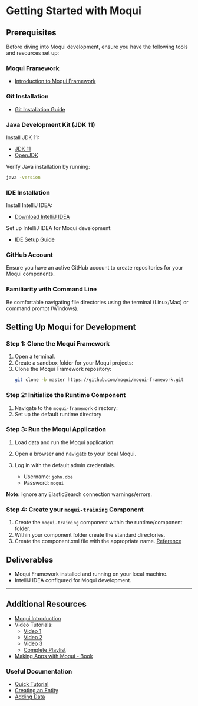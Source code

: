 # Getting Started with Moqui

## Prerequisites

Before diving into Moqui development, ensure you have the following tools and resources set up:

### Moqui Framework
- [Introduction to Moqui Framework](https://www.moqui.org/m/docs/framework/Introduction)

### Git Installation
- [Git Installation Guide](https://git-scm.com/book/en/v2/Getting-Started-Installing-Git)

### Java Development Kit (JDK 11)
Install JDK 11:
- [JDK 11](https://jdk.java.net/java-se-ri/11-MR3)
- [OpenJDK](https://adoptium.net/temurin/archive/?version=11)

Verify Java installation by running:
```bash
java -version
```

### IDE Installation
Install IntelliJ IDEA:
- [Download IntelliJ IDEA](https://www.jetbrains.com/idea/download/?section=mac)

Set up IntelliJ IDEA for Moqui development:
- [IDE Setup Guide](https://www.moqui.org/m/docs/framework/IDE+Setup/IntelliJ+IDEA+Setup)

### GitHub Account
Ensure you have an active GitHub account to create repositories for your Moqui components.

### Familiarity with Command Line
Be comfortable navigating file directories using the terminal (Linux/Mac) or command prompt (Windows).

## Setting Up Moqui for Development

### Step 1: Clone the Moqui Framework
1. Open a terminal.
2. Create a sandbox folder for your Moqui projects:
3. Clone the Moqui Framework repository:
   ```bash
   git clone -b master https://github.com/moqui/moqui-framework.git
   ```

### Step 2: Initialize the Runtime Component
1. Navigate to the `moqui-framework` directory:
2. Set up the default runtime directory

### Step 3: Run the Moqui Application
1. Load data and run the Moqui application:

2. Open a browser and navigate to your local Moqui.

3. Log in with the default admin credentials.
   - Username: `john.doe`
   - Password: `moqui`

**Note:** Ignore any ElasticSearch connection warnings/errors.

### Step 4: Create your `moqui-training` Component
1. Create the `moqui-training` component within the runtime/component folder.
2. Within your component folder create the standard directories.
3. Create the component.xml file with the appropriate name. [Reference](https://github.com/moqui/moqui-runtime/blob/master/base-component/webroot/component.xml)

## Deliverables

- Moqui Framework installed and running on your local machine.
- IntelliJ IDEA configured for Moqui development.

---

## Additional Resources

- [Moqui Introduction](https://www.youtube.com/watch?v=Q2ZM4BcVoCg)
- Video Tutorials:
  - [Video 1](https://www.youtube.com/watch?v=d_ZiTjzZ-Qs&list=PL6JSOz3-TrFSMiuGounNRnje-JQDi8l8g&index=2&t=3s)
  - [Video 2](https://www.youtube.com/watch?v=rvi9_ELXDHc&list=PL6JSOz3-TrFSMiuGounNRnje-JQDi8l8g&index=10&t=3s)
  - [Video 3](https://www.youtube.com/watch?v=BEhQH0lVW08&list=PL6JSOz3-TrFSMiuGounNRnje-JQDi8l8g&index=15&t=1s)
  - [Complete Playlist](https://www.youtube.com/playlist?list=PL6JSOz3-TrFSBQFDVSyjuZ49BUENd4bH6)
- [Making Apps with Moqui - Book](https://www.moqui.org/MakingAppsWithMoqui-1.0.pdf)

### Useful Documentation
- [Quick Tutorial](https://www.moqui.org/m/docs/framework/Quick+Tutorial)
- [Creating an Entity](https://www.moqui.org/m/docs/framework/Quick+Tutorial#MyFirstEntity)
- [Adding Data](https://www.moqui.org/m/docs/framework/Quick+Tutorial#AddSomeData)

